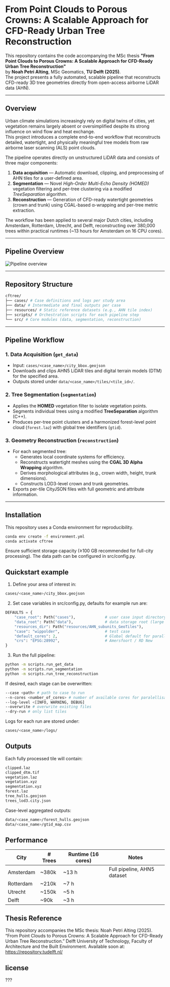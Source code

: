 # From Point Clouds to Porous Crowns: A Scalable Approach for CFD-Ready Urban Tree Reconstruction

This repository contains the code accompanying the MSc thesis **"From Point Clouds to Porous Crowns: A Scalable Approach for CFD-Ready Urban Tree Reconstruction"**  
by **Noah Petri Alting**, MSc Geomatics, **TU Delft (2025)**.  
The project presents a fully automated, scalable pipeline that reconstructs CFD-ready 3D tree geometries directly from open-access airborne LiDAR data (AHN).  

---

## Overview

Urban climate simulations increasingly rely on digital twins of cities, yet vegetation remains largely absent or oversimplified despite its strong influence on wind flow and heat exchange.  
This project introduces a complete end-to-end workflow that reconstructs detailed, watertight, and physically meaningful tree models from raw airborne laser scanning (ALS) point clouds.  

The pipeline operates directly on unstructured LiDAR data and consists of three major components:

1. **Data acquisition** — Automatic download, clipping, and preprocessing of AHN tiles for a user-defined area.  
2. **Segmentation** — Novel *High-Order Multi-Echo Density (HOMED)* vegetation filtering and per-tree clustering via a modified *TreeSeparation* algorithm.  
3. **Reconstruction** — Generation of CFD-ready watertight geometries (crown and trunk) using CGAL-based α-wrapping and per-tree metric extraction.

The workflow has been applied to several major Dutch cities, including Amsterdam, Rotterdam, Utrecht, and Delft, reconstructing over 380,000 trees within practical runtimes (~13 hours for Amsterdam on 16 CPU cores).

---

## Pipeline Overview

![Pipeline overview](docs/img/pipeline_overview.png)

---

## Repository Structure
``` bash
cftree/
├── cases/ # Case definitions and logs per study area
├── data/ # Intermediate and final outputs per case
├── resources/ # Static reference datasets (e.g., AHN tile index)
├── scripts/ # Orchestration scripts for each pipeline step
└── src/ # Core modules (data, segmentation, reconstruction)
```

---

## Pipeline Workflow

### 1. Data Acquisition (`get_data`)
- Input: `cases/<case_name>/city_bbox.geojson`
- Downloads and clips AHN5 LiDAR tiles and digital terrain models (DTM) for the specified area.
- Outputs stored under `data/<case_name>/tiles/<tile_id>/`.

### 2. Tree Segmentation (`segmentation`)
- Applies the **HOMED** vegetation filter to isolate vegetation points.
- Segments individual trees using a modified **TreeSeparation** algorithm (C++).
- Produces per-tree point clusters and a harmonized forest-level point cloud (`forest.laz`) with global tree identifiers (`gtid`).

### 3. Geometry Reconstruction (`reconstruction`)
- For each segmented tree:
  - Generates local coordinate systems for efficiency.
  - Reconstructs watertight meshes using the **CGAL 3D Alpha Wrapping** algorithm.
  - Derives morphological attributes (e.g., crown width, height, trunk dimensions).
  - Constructs LOD3-level crown and trunk geometries.
- Exports per-tile CityJSON files with full geometric and attribute information.

---

## Installation

This repository uses a Conda environment for reproducibility.

```bash
conda env create -f environment.yml
conda activate cftree
```
Ensure sufficient storage capacity (≥100 GB recommended for full-city processing).
The data path can be configured in src/config.py.

## Quickstart example
1. Define your area of interest in:
```bash 
cases/<case_name>/city_bbox.geojson
```
2. Set case variables in src/config.py, defaults for example run are:
``` python
DEFAULTS = {
    "case_root": Path("cases"),             # user case input directory
    "data_root": Path("data"),              # data storage root (large files)
    "resources_dir": Path("resources/AHN_subunits_GeoTiles"),
    "case": "wippolder",                    # test case
    "default_cores": 2,                     # Global default for parallelization
    "crs": "EPSG:28992",                    # Amersfoort / RD New
}
```

3. Run the full pipeline:
``` bash
python -m scripts.run_get_data
python -m scripts.run_segmentation
python -m scripts.run_tree_reconstruction
```
If desired, each stage can be overwritten:
``` bash
--case <path> # path to case to run
--n-cores <number_of_cores> # number of available cores for paralellisation
--log-level <[INFO, WARNING, DEBUG]
--overwrite # overwrite existing files
--dry-run # only list tiles
```
Logs for each run are stored under:
``` bash
cases/<case_name>/logs/
```

## Outputs
Each fully processed tile will contain:
``` bash
clipped.laz
clipped_dtm.tif
vegetation.laz
vegetation.xyz
segmentation.xyz
forest.laz
tree_hulls.geojson
trees_lod3.city.json
```
Case-level aggregated outputs:
``` bash
data/<case_name>/forest_hulls.geojson
data/<case_name>/gtid_map.csv
```

## Performance
| City      | # Trees | Runtime (16 cores) | Notes                       |
| --------- | ------- | ------------------ | --------------------------- |
| Amsterdam | ~380k   | ~13 h              | Full pipeline, AHN5 dataset |
| Rotterdam | ~210k   | ~7 h               |                             |
| Utrecht   | ~150k   | ~5 h               |                             |
| Delft     | ~90k    | ~3 h               |                             |

## Thesis Reference
This repository accompanies the MSc thesis:
Noah Petri Alting (2025). “From Point Clouds to Porous Crowns: A Scalable Approach for CFD-Ready Urban Tree Reconstruction.”
Delft University of Technology, Faculty of Architecture and the Built Environment.
Available soon at: https://repository.tudelft.nl/

## license
???
